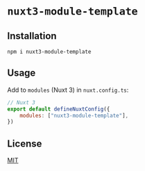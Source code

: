 # `nuxt3-module-template`

## Installation

```shell
npm i nuxt3-module-template
```

## Usage

Add to `modules` (Nuxt 3) in `nuxt.config.ts`:

```js
// Nuxt 3
export default defineNuxtConfig({
    modules: ["nuxt3-module-template"],
})
```

## License

[MIT](http://opensource.org/licenses/MIT)